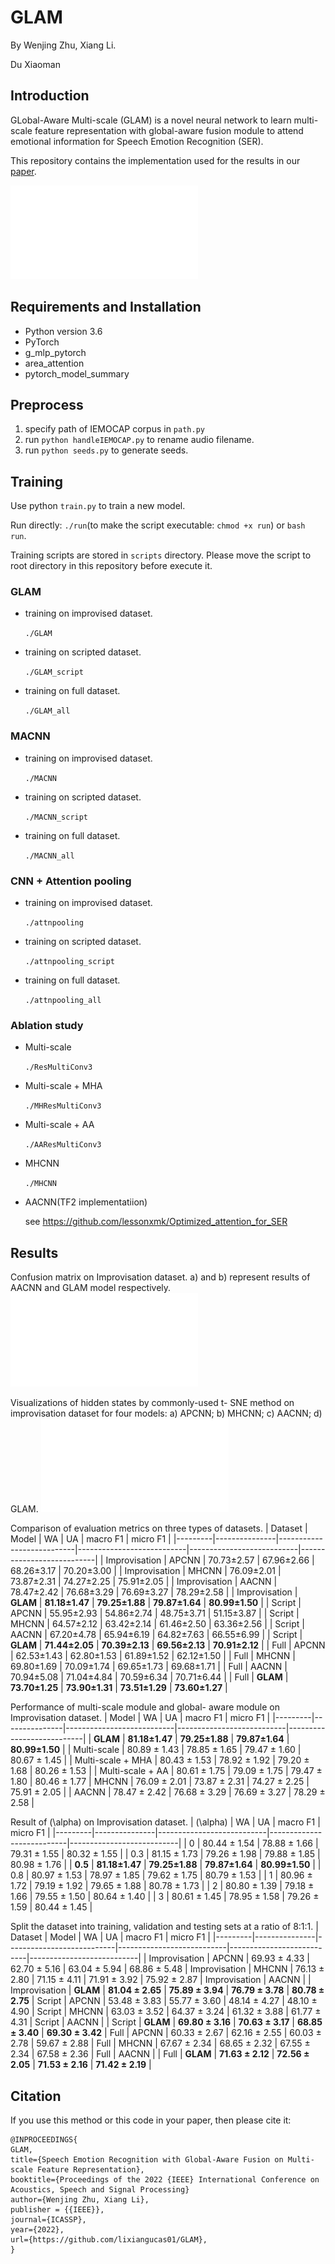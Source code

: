 # GLAM
By Wenjing Zhu, Xiang Li. 

Du Xiaoman

## Introduction
GLobal-Aware Multi-scale (GLAM) is a novel neural network to learn multi-scale feature representation with global-aware fusion module to attend emotional information for Speech Emotion Recognition (SER).

This repository contains the implementation used for the results in our [paper](https://arxiv.org/abs/2022).

![GLAM](results/GLAM.pdf)

## Requirements and Installation
* Python version 3.6
* PyTorch 
* g_mlp_pytorch
* area_attention
* pytorch_model_summary

## Preprocess
1. specify path of IEMOCAP corpus in `path.py`
2. run `python handleIEMOCAP.py` to rename audio filename. 
3. run `python seeds.py` to generate seeds. 

## Training
Use python `train.py` to train a new model.

Run directly: `./run`(to make the script executable: `chmod +x run`) or `bash run`.
 
Training scripts are stored in `scripts` directory. Please move the script to root directory in this repository before execute it. 

### GLAM
- training on improvised dataset. 
    
    `./GLAM`

- training on scripted dataset. 
    
    `./GLAM_script`

- training on full dataset. 
    
    `./GLAM_all`

### MACNN
- training on improvised dataset. 
    
    `./MACNN`

- training on scripted dataset. 
    
    `./MACNN_script`

- training on full dataset. 
    
    `./MACNN_all`

### CNN + Attention pooling
- training on improvised dataset. 
    
    `./attnpooling`

- training on scripted dataset. 
    
    `./attnpooling_script`

- training on full dataset. 
    
    `./attnpooling_all`

### Ablation study
- Multi-scale
    
    `./ResMultiConv3`

- Multi-scale + MHA
    
    `./MHResMultiConv3`

- Multi-scale + AA
    
    `./AAResMultiConv3`

- MHCNN 

    `./MHCNN`

- AACNN(TF2 implementatiion) 

    see https://github.com/lessonxmk/Optimized_attention_for_SER

## Results
Confusion matrix on Improvisation dataset. a) and b) represent results of AACNN and GLAM model respectively.
![confusion](results/confusion.pdf)

Visualizations of hidden states by commonly-used t- SNE method on improvisation dataset for four models: a) APCNN; b) MHCNN; c) AACNN; d) GLAM.
![tsne](results/tsne.pdf)

Comparison of evaluation metrics on three types of datasets.
| Dataset | Model         | WA                        | UA                        | macro F1                  | micro F1                  |
|---------|---------------|---------------------------|---------------------------|---------------------------|---------------------------|
| Improvisation        | APCNN         | 70.73$\pm$2.57          | 67.96$\pm$2.66          | 68.26$\pm$3.17          | 70.20$\pm$3.00          |
| Improvisation        | MHCNN         | 76.09$\pm$2.01          | 73.87$\pm$2.31          | 74.27$\pm$2.25          | 75.91$\pm$2.05          |
| Improvisation        | AACNN         | 78.47$\pm$2.42          | 76.68$\pm$3.29          | 76.69$\pm$3.27          | 78.29$\pm$2.58          |
| Improvisation        | **GLAM** | **81.18$\pm$1.47** | **79.25$\pm$1.88** | **79.87$\pm$1.64** | **80.99$\pm$1.50** |
| Script        | APCNN         | 55.95$\pm$2.93          | 54.86$\pm$2.74          | 48.75$\pm$3.71          | 51.15$\pm$3.87          |
| Script        | MHCNN         | 64.57$\pm$2.12          | 63.42$\pm$2.14          | 61.46$\pm$2.50          | 63.36$\pm$2.56          |
| Script        | AACNN         | 67.20$\pm$4.78          | 65.94$\pm$6.19          | 64.82$\pm$7.63          | 66.55$\pm$6.99          |
| Script        | **GLAM** | **71.44$\pm$2.05** | **70.39$\pm$2.13** | **69.56$\pm$2.13** | **70.91$\pm$2.12** |
| Full        | APCNN         | 62.53$\pm$1.43          | 62.80$\pm$1.53          | 61.89$\pm$1.52          | 62.12$\pm$1.50          |
| Full        | MHCNN         | 69.80$\pm$1.69          | 70.09$\pm$1.74          | 69.65$\pm$1.73          | 69.68$\pm$1.71          |
| Full        | AACNN         | 70.94$\pm$5.08          | 71.04$\pm$4.84          | 70.59$\pm$6.34          | 70.71$\pm$6.44          |
| Full        | **GLAM** | **73.70$\pm$1.25** | **73.90$\pm$1.31** | **73.51$\pm$1.29** | **73.60$\pm$1.27** |

Performance of multi-scale module and global- aware module on Improvisation dataset.
| Model         | WA                        | UA                        | macro F1                  | micro F1                  |
|---------|---------------|---------------------------|---------------------------|---------------------------|
| **GLAM**         | **81.18$\pm$1.47**          | **79.25$\pm$1.88**          | **79.87$\pm$1.64**          | **80.99$\pm$1.50**          |
| Multi-scale | 80.89 $\pm$ 1.43 | 78.85 $\pm$ 1.65 | 79.47 $\pm$ 1.60 | 80.67 $\pm$ 1.45 |
| Multi-scale + MHA | 80.43 $\pm$ 1.53 | 78.92 $\pm$ 1.92 | 79.20 $\pm$ 1.68 | 80.26 $\pm$ 1.53 |
| Multi-scale + AA | 80.61 $\pm$ 1.75 | 79.09 $\pm$ 1.75 | 79.47 $\pm$ 1.80 | 80.46 $\pm$ 1.77
| MHCNN | 76.09 $\pm$ 2.01 | 73.87 $\pm$ 2.31 | 74.27 $\pm$ 2.25 | 75.91 $\pm$ 2.05 |
| AACNN | 78.47 $\pm$ 2.42 | 76.68 $\pm$ 3.29 | 76.69 $\pm$ 3.27 | 78.29 $\pm$ 2.58 |

Result of \(\alpha\) on Improvisation dataset.
| \(\alpha\)         | WA                        | UA                        | macro F1                  | micro F1                  |
|---------|---------------|---------------------------|---------------------------|---------------------------|
| 0 | 80.44 $\pm$ 1.54 | 78.88 $\pm$ 1.66 | 79.31 $\pm$ 1.55 | 80.32 $\pm$ 1.55 |
| 0.3 | 81.15 $\pm$ 1.73 | 79.26 $\pm$ 1.98 | 79.88 $\pm$ 1.85 | 80.98 $\pm$ 1.76 |
| **0.5**         | **81.18$\pm$1.47**          | **79.25$\pm$1.88**          | **79.87$\pm$1.64**          | **80.99$\pm$1.50**          |
| 0.8 | 80.97 $\pm$ 1.53 | 78.97 $\pm$ 1.85 | 79.62 $\pm$ 1.75 | 80.79 $\pm$ 1.53 |
| 1 | 80.96 $\pm$ 1.72 | 79.19 $\pm$ 1.92 | 79.65 $\pm$ 1.88 | 80.78 $\pm$ 1.73 |
| 2 | 80.80 $\pm$ 1.39 | 79.18 $\pm$ 1.66 | 79.55 $\pm$ 1.50 | 80.64 $\pm$ 1.40 |
| 3 | 80.61 $\pm$ 1.45 | 78.95 $\pm$ 1.58 | 79.26 $\pm$ 1.59 | 80.44 $\pm$ 1.45 |

Split the dataset into training, validation and testing sets at a ratio of 8:1:1. 
| Dataset | Model         | WA                        | UA                        | macro F1                  | micro F1                  |
|---------|---------------|---------------------------|---------------------------|---------------------------|---------------------------|
| Improvisation        | APCNN         | 69.93 $\pm$ 4.33 | 62.70 $\pm$ 5.16 | 63.04 $\pm$ 5.94 | 68.86 $\pm$ 5.48
| Improvisation        | MHCNN         | 76.13 $\pm$ 2.80 | 71.15 $\pm$ 4.11 | 71.91 $\pm$ 3.92 | 75.92 $\pm$ 2.87
| Improvisation        | AACNN         | 
| Improvisation        | **GLAM** | **81.04 $\pm$ 2.65** | **75.89 $\pm$ 3.94** | **76.79 $\pm$ 3.78** | **80.78 $\pm$ 2.75** 
| Script        | APCNN         | 53.48 $\pm$ 3.83 | 55.77 $\pm$ 3.60 | 48.14 $\pm$ 4.27 | 48.10 $\pm$ 4.90
| Script        | MHCNN         | 63.03 $\pm$ 3.52 | 64.37 $\pm$ 3.24 | 61.32 $\pm$ 3.88 | 61.77 $\pm$ 4.31
| Script        | AACNN         | 
| Script        | **GLAM** | **69.80 $\pm$ 3.16** | **70.63 $\pm$ 3.17** | **68.85 $\pm$ 3.40** | **69.30 $\pm$ 3.42**
| Full        | APCNN         | 60.33 $\pm$ 2.67 | 62.16 $\pm$ 2.55 | 60.03 $\pm$ 2.78 | 59.67 $\pm$ 2.88
| Full        | MHCNN         | 67.67 $\pm$ 2.34 | 68.65 $\pm$ 2.32 | 67.55 $\pm$ 2.34 | 67.58 $\pm$ 2.36
| Full        | AACNN         | 
| Full        | **GLAM** | **71.63 $\pm$ 2.12** | **72.56 $\pm$ 2.05** | **71.53 $\pm$ 2.16** | **71.42 $\pm$ 2.19** |




## Citation

If you use this method or this code in your paper, then please cite it:

```
@INPROCEEDINGS{
GLAM,
title={Speech Emotion Recognition with Global-Aware Fusion on Multi-scale Feature Representation},
booktitle={Proceedings of the 2022 {IEEE} International Conference on Acoustics, Speech and Signal Processing}
author={Wenjing Zhu, Xiang Li},
publisher = {{IEEE}},
journal={ICASSP},
year={2022},
url={https://github.com/lixiangucas01/GLAM},
}
```